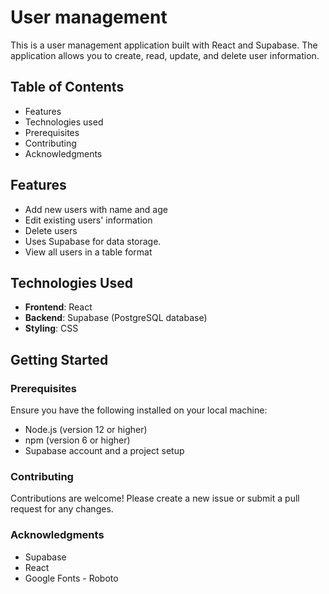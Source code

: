 # User management
 This is a user management application built with React and Supabase. The application allows you to create, read, update, and delete user information.

## Table of Contents

- Features
- Technologies used
- Prerequisites
- Contributing
- Acknowledgments

## Features

- Add new users with name and age
- Edit existing users' information
- Delete users
- Uses Supabase for data storage.
- View all users in a table format

## Technologies Used

- **Frontend**: React
- **Backend**: Supabase (PostgreSQL database)
- **Styling**: CSS

## Getting Started

### Prerequisites

Ensure you have the following installed on your local machine:

- Node.js (version 12 or higher)
- npm (version 6 or higher)
- Supabase account and a project setup

### Contributing

Contributions are welcome! Please create a new issue or submit a pull request for any changes.

### Acknowledgments

- Supabase
- React
- Google Fonts - Roboto
